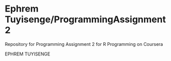 # Ephrem Tuyisenge/ProgrammingAssignment2 
Repository for Programming Assignment 2 for R Programming on Coursera

EPHREM TUYISENGE
